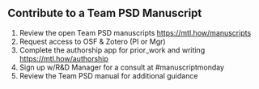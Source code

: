 ## Contribute to a Team PSD Manuscript

1. Review the open Team PSD manuscripts https://mtl.how/manuscripts
2. Request access to OSF & Zotero (PI or Mgr)
3. Complete the authorship app for prior_work and writing https://mtl.how/authorship
4. Sign up w/R&D Manager for a consult at #manuscriptmonday
5. Review the Team PSD manual for additional guidance
